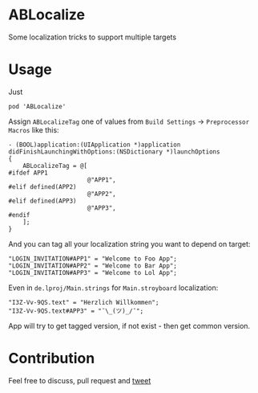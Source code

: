 # ABLocalize
Some localization tricks to support multiple targets

# Usage

Just

```
pod 'ABLocalize'
```

Assign `ABLocalizeTag` one of values from `Build Settings` -> `Preprocessor Macros` like this:

```
- (BOOL)application:(UIApplication *)application didFinishLaunchingWithOptions:(NSDictionary *)launchOptions
{
    ABLocalizeTag = @[
#ifdef APP1
                      @"APP1",
#elif defined(APP2)
                      @"APP2",
#elif defined(APP3)
                      @"APP3",
#endif
    ];
}
```

And you can tag all your localization string you want to depend on target:

```
"LOGIN_INVITATION#APP1" = "Welcome to Foo App";
"LOGIN_INVITATION#APP2" = "Welcome to Bar App";
"LOGIN_INVITATION#APP3" = "Welcome to Lol App";
```

Even in `de.lproj/Main.strings` for `Main.stroyboard` localization:

```
"I3Z-Vv-9QS.text" = "Herzlich Willkommen";
"I3Z-Vv-9QS.text#APP3" = "¯\_(ツ)_/¯";
```

App will try to get tagged version, if not exist - then get common version.

# Contribution

Feel free to discuss, pull request and [tweet](https://twitter.com/k06a)
